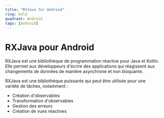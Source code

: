 ```yaml
---
title: "RXJava for Android"
ring: hold
quadrant: Android
tags: [Android]
---
```


<h1>RXJava pour Android</h1>

<p>RXJava est une bibliothèque de programmation réactive pour Java et Kotlin. Elle permet aux développeurs d'écrire des applications qui réagissent aux changements de données de manière asynchrone et non bloquante.</p>

<p>RXJava est une bibliothèque puissante qui peut être utilisée pour une variété de tâches, notamment :</p>

<ul>
<li>Création d'observables</li>
<li>Transformation d'observables</li>
<li>Gestion des erreurs</li>
<li>Création de vues réactives</li>
</ul>
